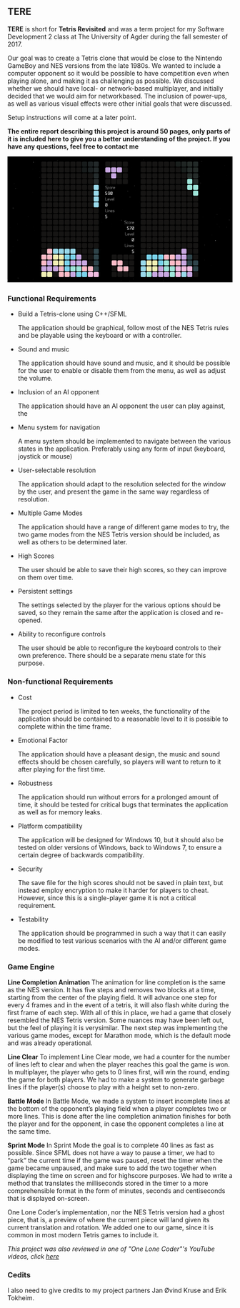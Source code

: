 ## TERE

**TERE** is short for **Tetris Revisited** and was a term project for my Software Development 2 class at The University of Agder during the fall semester of 2017. 

Our goal was to create a Tetris clone that would be close to the Nintendo GameBoy and NES versions from the late 1980s. We wanted to include a computer opponent so it would be possible to have competition even when playing alone, and making it as challenging as possible. We discussed whether we should have local- or network-based multiplayer, and initially decided that we would aim for networkbased. The inclusion of power-ups, as well as various visual effects were other initial goals that were discussed.

Setup instructions will come at a later point.

**The entire report describing this project is around 50 pages, only parts of it is included here to give you a better understanding of the project. If you have any questions, feel free to contact me**

![](images/game_in_progress.png)

### Functional  Requirements
- Build a Tetris-clone using C++/SFML
    
    The application should be graphical, follow most of the NES Tetris rules and be playable using the keyboard or with a controller.
- Sound and music

    The application should have sound and music, and it should be possible for the user to enable or disable them from the menu, as well as adjust the volume.

- Inclusion of an AI opponent

    The application should have an AI opponent the user can play against, the

- Menu system for navigation

    A menu system should be implemented to navigate between the various states in the application. Preferably using any form of input (keyboard, joystick or mouse)

- User-selectable resolution 

    The application should adapt to the resolution selected for the window by the user, and present the game in the same way regardless of resolution.

- Multiple Game Modes

    The application should have a range of different game modes to try, the two game modes from the NES Tetris version should be included, as well as others to be determined later.

- High Scores 

    The user should be able to save their high scores, so they can improve on them over time.

- Persistent settings

    The settings selected by the player for the various options should be saved, so they remain the same after the application is closed and re-opened.

- Ability to reconfigure controls

    The user should be able to reconfigure the keyboard controls to their own preference. There should be a separate menu state for this purpose.

### Non-functional Requirements
- Cost

    The project period is limited to ten weeks, the functionality of the application should be contained to a reasonable level to it is possible to complete within the time frame.

- Emotional Factor

    The application should have a pleasant design, the music and sound effects should be chosen carefully, so players will want to return to it after playing for the first time.

- Robustness 
    
    The application should run without errors for a prolonged amount of time, it should be tested for critical bugs that terminates the application as well as for memory leaks.

- Platform compatibility

    The application will be designed for Windows 10, but it should also be tested on older versions of Windows, back to Windows 7, to ensure a certain degree of backwards compatibility.

- Security  

    The save file for the high scores should not be saved in plain text, but instead employ encryption to make it harder for players to cheat. However, since this is a single-player game it is not a critical requirement.

- Testability

    The application should be programmed in such a way that it can easily be modified to test various scenarios with the AI and/or different game modes.

### Game Engine
**Line Completion Animation** The animation for line completion is the same as the NES version. It has five steps and removes two blocks at a time, starting from the center of the playing field. It will advance one step for every 4 frames and in the event of a tetris, it will also flash white during the first frame of each step. With all of this in place, we had a game that closely resembled the NES Tetris version. Some nuances may have been left out, but the feel of playing it is verysimilar. The next step was implementing the various game modes, except for
Marathon mode, which is the default mode and was already operational.

**Line Clear** To implement Line Clear mode, we had a counter for the number of lines left to clear and when the player reaches this goal the game is won. In multiplayer, the player who gets to 0 lines first, will win the round, ending the game for both players. We had to make a system to generate garbage lines if the player(s) choose to play with a height set to non-zero.

**Battle Mode** In Battle Mode, we made a system to insert incomplete lines at the bottom of the opponent’s playing field when a player completes two or more lines. This is done after the line completion animation finishes for both the player and for the opponent, in case the opponent completes a line at the same time.

**Sprint Mode** In Sprint Mode the goal is to complete 40 lines as fast as possible. Since SFML does not have a way to pause a timer, we had to “park” the current time if the game was paused, reset the timer when the game became unpaused, and make sure to add the two together when displaying the time on screen and for highscore purposes. We had to write a method that translates the milliseconds stored in the timer to a more comprehensible format in the form of minutes, seconds and centiseconds that is displayed on-screen.

One Lone Coder’s implementation, nor the NES Tetris version had a ghost piece, that is, a preview of where the current piece will land given its current translation and rotation. We added one to our game, since it is common in most modern Tetris games to include it.

*This project was also reviewed in one of "One Lone Coder"'s YouTube videos, click [here](https://youtu.be/ZxMx2NUT5sw?t=1m23s)*

### Cedits
I also need to give credits to my project partners Jan Øvind Kruse and Erik Tokheim.